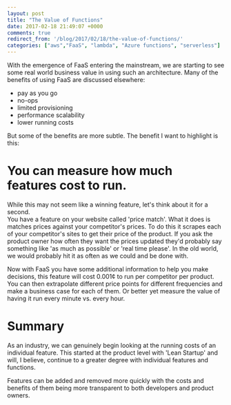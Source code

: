```yaml
---
layout: post
title: "The Value of Functions"
date: 2017-02-18 21:49:07 +0000
comments: true
redirect_from: '/blog/2017/02/18/the-value-of-functions/'
categories: ["aws","FaaS", "lambda", "Azure functions", "serverless"]
---
```

With the emergence of FaaS entering the mainstream, we are starting to see some real world business value in using such an architecture. Many of the benefits of using FaaS are discussed elsewhere:  

- pay as you go
- no-ops
- limited provisioning
- performance scalability
- lower running costs

But some of the benefits are more subtle. The benefit I want to highlight is this:

# You can measure how much features cost to run. 

While this may not seem like a winning feature, let's think about it for a second.  
You have a feature on your website called 'price match'. What it does is matches prices against your competitor's prices. To do this it scrapes each of your competitor's sites to get their price of the product. If you ask the product owner how often they want the prices updated they'd probably say something like 'as much as possible' or 'real time please'. In the old world, we would probably hit it as often as we could and be done with.

Now with FaaS you have some additional information to help you make decisions, this feature will cost 0.001¢ to run per competitor per product. You can then extrapolate different price points for different frequencies and make a business case for each of them. Or better yet measure the value of having it run every minute vs. every hour.

# Summary

As an industry, we can genuinely begin looking at the running costs of an individual feature. This started at the product level with 'Lean Startup' and will, I believe, continue to a greater degree with individual features and functions.  

Features can be added and removed more quickly with the costs and benefits of them being more transparent to both developers and product owners. 
